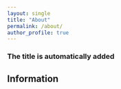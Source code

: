 ```yaml
---
layout: single
title: "About"
permalink: /about/
author_profile: true
---
```


### The title is automatically added

## Information
